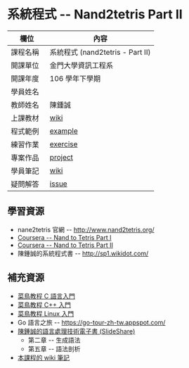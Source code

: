 # 系統程式 -- Nand2tetris Part II

欄位       |  內容
----------|----------------------------
課程名稱   | 系統程式 (nand2tetris - Part II)
開課單位   | 金門大學資訊工程系
開課年度   | 106 學年下學期
學員姓名   | 
教師姓名   | 陳鍾誠
上課教材   | [wiki](https://github.com/cccnqu/sp106b/wiki)
程式範例   | [example](example)
練習作業   | [exercise](exercise)
專案作品   | [project](project)
學員筆記   | [wiki](../../wiki)
疑問解答   | [issue](https://github.com/cccnqu/sp106b/issues)

## 學習資源

* nane2tetris 官網 -- http://www.nand2tetris.org/
* [Coursera -- Nand to Tetris Part I](https://www.coursera.org/learn/build-a-computer)
* [Coursera -- Nand to Tetris Part II](https://www.coursera.org/learn/nand2tetris2)
* 陳鍾誠的系統程式書 -- http://sp1.wikidot.com/

## 補充資源

* [菜鳥教程 C 語言入門](http://www.runoob.com/cprogramming/c-tutorial.html)
* [菜鳥教程 C++ 入門](http://www.runoob.com/cplusplus/cpp-tutorial.html)
* [菜鳥教程 Linux 入門](http://www.runoob.com/linux/linux-tutorial.html)
* Go 語言之旅 -- https://go-tour-zh-tw.appspot.com/
* [陳鍾誠的語言處理技術電子書 (SlideShare)](https://www.slideshare.net/ccckmit/ss-15898210)
  * 第二章 -- 生成語法
  * 第五章 -- 語法剖析
* [本課程的 wiki 筆記](wiki)

